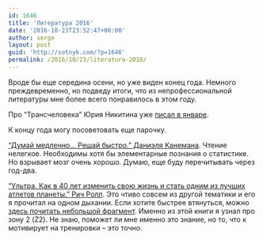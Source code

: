 ```yaml
---
id: 1646
title: 'Литература 2016'
date: '2016-10-23T23:52:47+00:00'
author: serge
layout: post
guid: 'http://sotnyk.com/?p=1646'
permalink: /2016/10/23/literatura-2016/
---
```


Вроде бы еще середина осени, но уже виден конец года. Немного преждевременно, но подведу итоги, что из непрофессиональной литературы мне более всего понравилось в этом году.

Про “Трансчеловека” Юрия Никитина уже [писал в январе](https://sotnyk.github.io/2016/01/17/retsenzii/).

К концу года могу посоветовать еще парочку.

[“Думай медленно… Решай быстро.” Даниэля Канемана](https://ru.wikipedia.org/wiki/%D0%94%D1%83%D0%BC%D0%B0%D0%B9_%D0%BC%D0%B5%D0%B4%D0%BB%D0%B5%D0%BD%D0%BD%D0%BE..._%D1%80%D0%B5%D1%88%D0%B0%D0%B9_%D0%B1%D1%8B%D1%81%D1%82%D1%80%D0%BE). Чтение нелегкое. Необходимы хотя бы элементарные познания о статистике. Но взрывает мозг очень хорошо. Думаю, еще буду перечитывать через год-два.

[“Ультра. Как в 40 лет изменить свою жизнь и стать одним из лучших атлетов планеты.” Рич Ролл](http://loveread.ec/read_book.php?id=56194&p=1). Это чтиво совсем из другой тематики и его я прочитал на одном дыхании. Если хотите быстрее втянуться, можно [здесь почитать небольшой фрагмент](http://blog.mann-ivanov-ferber.ru/2016/09/01/kak-pravilno-trenirovatsya/). Именно из этой книги я узнал про зону 2 (Z2). Не знаю, поможет ли мне именно это знание, но то, что к мотивирует на тренировки – это точно.
